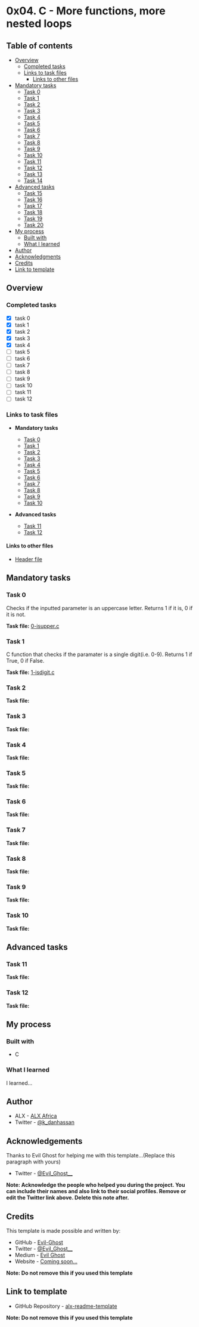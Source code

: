 # 0x04. C - More functions, more nested loops

## Table of contents

- [Overview](#overview)
  - [Completed tasks](#completed-tasks)
  - [Links to task files](#links-to-task-files)
    - [Links to other files](#links-to-other-files)
- [Mandatory tasks](#mandatory-tasks)
  - [Task 0](#task-0)
  - [Task 1](#task-1)
  - [Task 2](#task-2)
  - [Task 3](#task-3)
  - [Task 4](#task-4)
  - [Task 5](#task-5)
  - [Task 6](#task-6)
  - [Task 7](#task-7)
  - [Task 8](#task-8)
  - [Task 9](#task-9)
  - [Task 10](#task-10)
  - [Task 11](#task-11)
  - [Task 12](#task-12)
  - [Task 13](#task-13)
  - [Task 14](#task-14)
- [Advanced tasks](#advanced-tasks)
  - [Task 15](#task-15)
  - [Task 16](#task-16)
  - [Task 17](#task-17)
  - [Task 18](#task-18)
  - [Task 19](#task-19)
  - [Task 20](#task-20)
- [My process](#my-process)
  - [Built with](#built-with)
  - [What I learned](#what-i-learned)
- [Author](#author)
- [Acknowledgments](#acknowledgements)
- [Credits](#credits)
- [Link to template](#link-to-template)

## Overview

### Completed tasks

- [x] task 0
- [x] task 1
- [x] task 2
- [x] task 3
- [x] task 4
- [ ] task 5
- [ ] task 6
- [ ] task 7
- [ ] task 8
- [ ] task 9
- [ ] task 10
- [ ] task 11
- [ ] task 12

### Links to task files

- **Mandatory tasks**
  - [Task 0][Task 0]
  - [Task 1][Task 1]
  - [Task 2][Task 2]
  - [Task 3][Task 3]
  - [Task 4][Task 4]
  - [Task 5][Task 5]
  - [Task 6][Task 6]
  - [Task 7][Task 7]
  - [Task 8][Task 8]
  - [Task 9][Task 9]
  - [Task 10][Task 10]

- **Advanced tasks**
  - [Task 11][Task 11]
  - [Task 12][Task 12]

#### Links to other files
  - [Header file][Header file]

[Task 0]: ./0-isupper.c
[Task 1]: ./1-isdigit.c
[Task 2]: ./
[Task 3]: ./
[Task 4]: ./
[Task 5]: ./
[Task 6]: ./
[Task 7]: ./
[Task 8]: ./
[Task 9]: ./
[Task 10]: ./
[Task 11]: ./
[Task 12]: ./
[Header file]: ./main.h

## Mandatory tasks

### Task 0
Checks if the inputted parameter is an uppercase letter. Returns 1 if it is, 0 if it is not.

**Task file:** [0-isupper.c][Task 0]

### Task 1
C function that checks if the paramater is a single digit(i.e. 0-9). Returns 1 if True, 0 if False.

**Task file:** [1-isdigit.c][Task 1]

### Task 2


**Task file:** [][Task 2]

### Task 3


**Task file:** [][Task 3]

### Task 4


**Task file:** [][Task 4]

### Task 5


**Task file:** [][Task 5]

### Task 6


**Task file:** [][Task 6]

### Task 7


**Task file:** [][Task 7]

### Task 8


**Task file:** [][Task 8]

### Task 9


**Task file:** [][Task 9]

### Task 10


**Task file:** [][Task 10]


## Advanced tasks

### Task 11


**Task file:** [][Task 11]

### Task 12


**Task file:** [][Task 12]


## My process

### Built with

- C

### What I learned

I learned...


## Author

- ALX - [ALX Africa](https://www.alxafrica.com)
- Twitter - [@k\_danhassan](https://twitter.com/k_danhassan)

## Acknowledgements

Thanks to Evil Ghost for helping me with this template...(Replace this paragraph with yours)  
- Twitter - [@Evil\_Ghost\_\_](https://www.twitter.com/evil_ghost__)

**Note: Acknowledge the people who helped you during the project. You can include their names and also link to their social profiles. Remove or edit the Twitter link above. Delete this note after.**

## Credits

This template is made possible and written by:
- GitHub - [Evil-Ghost](https://github.com/Evil-Ghost)
- Twitter - [@Evil\_Ghost\_\_](https://www.twitter.com/evil_ghost__)
- Medium - [Evil Ghost](https://medium.com/@evilghost)
- Website - [Coming soon...](#)

**Note: Do not remove this if you used this template**

## Link to template

- GitHub Repository - [alx-readme-template](https://github.com/Evil-Ghost/alx-readme-template)

**Note: Do not remove this if you used this template**

